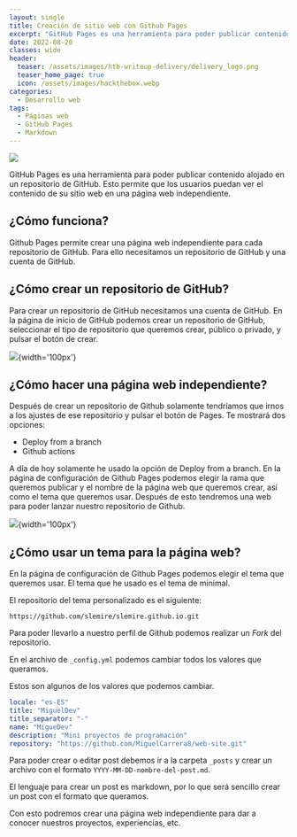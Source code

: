 ```yaml
---
layout: single
title: Creación de sitio web con Github Pages
excerpt: "GitHub Pages es una herramienta para poder publicar contenido alojado en un repositorio de GitHub. Esto permite que los usuarios puedan ver el contenido de su sitio web en una página web independiente."
date: 2022-08-20
classes: wide
header:
  teaser: /assets/images/htb-writeup-delivery/delivery_logo.png
  teaser_home_page: true
  icon: /assets/images/hackthebox.webp
categories:
  - Desarrollo web
tags:  
  - Páginas web
  - GitHub Pages
  - Markdown
---
```


![](/assets/images/htb-writeup-delivery/delivery_logo.png)

GitHub Pages es una herramienta para poder publicar contenido alojado en un repositorio de GitHub. Esto permite que los usuarios puedan ver el contenido de su sitio web en una página web independiente.

## ¿Cómo funciona?

Github Pages permite crear una página web independiente para cada repositorio de GitHub.
Para ello necesitamos un repositorio de GitHub y una cuenta de GitHub.


## ¿Cómo crear un repositorio de GitHub?

Para crear un repositorio de GitHub necesitamos una cuenta de GitHub. En la página de inicio de GitHub podemos crear un repositorio de GitHub, seleccionar el tipo de repositorio que queremos crear, público o privado, y pulsar el botón de crear.

![](https://github.com/MiguelCarrera8/web-site/blob/master/assets/images/ghp-creacion-pagina/new-repo.png){width='100px'}

## ¿Cómo hacer una página web independiente?

Después de crear un repositorio de Github solamente tendríamos que irnos a los ajustes de ese repositorio y pulsar el botón de Pages.
Te mostrará dos opciones:
* Deploy from a branch
* Github actions

A día de hoy solamente he usado la opción de Deploy from a branch. En la página de configuración de Github Pages podemos elegir la rama que queremos publicar y el nombre de la página web que queremos crear, así como el tema que queremos usar. Después de esto tendremos una web para poder lanzar nuestro repositorio de Github.

![](https://github.com/MiguelCarrera8/web-site/blob/master/assets/images/ghp-creacion-pagina/github-pages.png){width='100px'}


## ¿Cómo usar un tema para la página web?

En la página de configuración de Github Pages podemos elegir el tema que queremos usar.
El tema que he usado es el tema de minimal.

El repositorio del tema personalizado es el siguiente:

`https://github.com/slemire/slemire.github.io.git`

Para poder llevarlo a nuestro perfil de Github podemos realizar un *Fork* del repositorio.

En el archivo de `_config.yml` podemos cambiar todos los valores que queramos.

Estos son algunos de los valores que podemos cambiar.

```yml
locale: "es-ES"
title: "MiguelDev"
title_separator: "-"
name: "MigueDev"
description: "Mini proyectos de programación"
repository: "https://github.com/MiguelCarrera8/web-site.git"
```

Para poder crear o editar post debemos ir a la carpeta `_posts` y crear un archivo con el formato `YYYY-MM-DD-nombre-del-post.md`.

El lenguaje para crear un post es markdown, por lo que será sencillo crear un post con el formato que queramos.

Con esto podremos crear una página web independiente para dar a conocer nuestros proyectos, experiencias, etc.